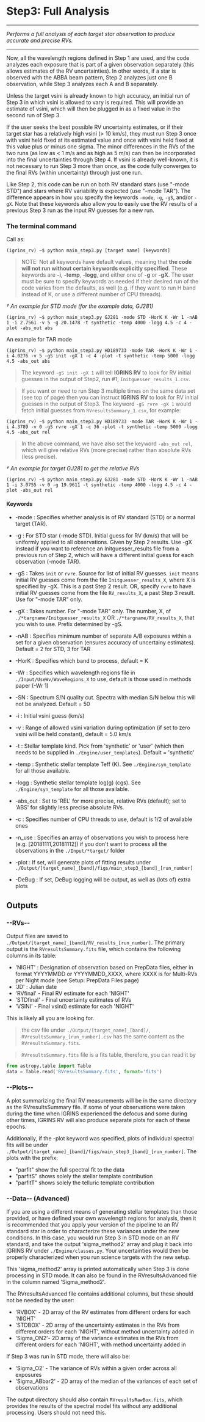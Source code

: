 # Step3: Full Analysis

***
*Performs a full analysis of each target star observation to produce accurate and precise RVs.*
***

Now, all the wavelength regions defined in Step 1 are used, and the code analyzes each exposure that is part of a given observation separately (this allows estimates of the RV uncertainties). In other words, if a star is observed with the ABBA beam pattern, Step 2 analyzes just one B observation, while Step 3 analyzes each A and B separately. 

Unless the target vsini is already known to high accuracy, an initial run of Step 3 in which vsini is allowed to vary is required. This will provide an estimate of vsini, which will then be plugged in as a fixed value in the second run of Step 3. 

If the user seeks the best possible RV uncertainty estimates, or if their target star has a relatively high vsini (> 10 km/s), they must run Step 3 once with vsini held fixed at its estimated value and once with vsini held fixed at this value plus or minus one sigma. The minor differences in the RVs of the two runs (as low as < 1 m/s and as high as 5 m/s) can then be incorporated into the final uncertainties through Step 4. If vsini is already well-known, it is not necessary to run Step 3 more than once, as the code fully converges to the final RVs (within uncertainty) through just one run. 

Like Step 2, this code can be run on both RV standard stars (use "-mode STD") and stars where RV variability is expected (use "-mode TAR"). The difference appears in how you specify the keywords `-mode`, `-g`, `-gS`, and/or `-gX`. Note that these keywords also allow you to easily use the RV results of a previous Step 3 run as the input RV guesses for a new run.

### The terminal command
Call as:
```shell
(igrins_rv) ~$ python main_step3.py [target name] [keywords]
```

> NOTE: Not all keywords have default values, meaning that **the code will not run without certain keywords explicitly specified**. These keywords are **-i**, **-temp**, **-logg**, and either one of **-g** or **-gX**. The user must be sure to specify keywords as needed if their desired run of the code varies from the defaults, as well (e.g. if they want to run H band instead of K, or use a different number of CPU threads).

*&dagger; An example for STD mode (for the example data, GJ281)*
```shell
(igrins_rv) ~$ python main_step3.py GJ281 -mode STD -HorK K -Wr 1 -nAB 1 -i 2.7561 -v 5 -g 20.1478 -t synthetic -temp 4000 -logg 4.5 -c 4 -plot -abs_out abs
```

An example for TAR mode
```shell
(igrins_rv) ~$ python main_step3.py HD189733 -mode TAR -HorK K -Wr 1 -i 4.0276 -v 5 -gS init -gX 1 -c 4 -plot -t synthetic -temp 5000 -logg 4.5 -abs_out abs
```
> The keyword `-gS init -gX 1` will tell **IGRINS RV** to look for RV initial guesses in the output of Step2, run #1, `Initguesser_results_1.csv`.

> If you want or need to run Step 3 multiple times on the same data set (see top of page) then you can instruct **IGRINS RV** to look for RV initial guesses in the output of Step3. The keyword `-gS rvre -gX 1` would fetch initial guesses from `RVresultsSummary_1.csv`, for example: 
```shell
(igrins_rv) ~$ python main_step3.py HD189733 -mode TAR -HorK K -Wr 1 -i 4.3789 -v 0 -gS rvre -gX 1 -c 36 -plot -t synthetic -temp 5000 -logg 4.5 -abs_out rel
```
>  In the above command, we have also set the keyword `-abs_out rel`, which will give relative RVs (more precise) rather than absolute RVs (less precise). 

*&dagger; An example for target GJ281 to get the relative RVs*
```shell
(igrins_rv) ~$ python main_step3.py GJ281 -mode STD -HorK K -Wr 1 -nAB 1 -i 3.0755 -v 0 -g 19.9611 -t synthetic -temp 4000 -logg 4.5 -c 4 -plot -abs_out rel
```

#### Keywords

* -mode : Specifies whether analysis is of RV standard (STD) or a normal target (TAR). 
* -g : For STD star (-mode STD). Initial guess for RV (km/s) that will be uniformly applied to all observations. Given by Step 2 results. Use -gX instead if you want to reference an Initguesser_results file from a previous run of Step 2, which will have a different initial guess for each observation (-mode TAR). 
* -gS : Takes `init` or `rvre`. Source for list of initial RV guesses. `init` means initial RV guesses come from the file `Initguesser_results_X`, where X is specified by -gX. This is a past Step 2 result. OR, specify `rvre` to have initial RV guesses come from the file `RV_results_X`, a past Step 3 result. Use for "-mode TAR" only. 
* -gX : Takes number. For "-mode TAR" only. The number, X, of `./*targname/Initguesser_results_X` OR `./*targname/RV_results_X`, that you wish to use. Prefix determined by -gS.
* -nAB : Specifies minimum number of separate A/B exposures within a set for a given observation (ensures accuracy of uncertainy estimates). Default = 2 for STD, 3 for TAR

* -HorK : Specifies which band to process, default = K 
* -Wr : Specifies which wavelength regions file in `./Input/UseWv/WaveRegions_X` to use, default is those used in methods paper (-Wr 1)
* -SN : Spectrum S/N quality cut. Spectra with median S/N below this will not be analyzed. Default = 50 
* -i : Initial vsini guess (km/s)
* -v : Range of allowed vsini variation during optimization (if set to zero vsini will be held constant), default = 5.0 km/s
* -t : Stellar template kind. Pick from 'synthetic' or 'user' (which then needs to be supplied in `./Engine/user_templates`). Default = 'synthetic'
* -temp : Synthetic stellar template Teff (K). See `./Engine/syn_template` for all those available.
* -logg : Synthetic stellar template log(g) (cgs). See `./Engine/syn_template` for all those available.
* -abs_out : Set to 'REL' for more precise, relative RVs (default); set to 'ABS' for slightly less precise absolute RVs.
* -c : Specifies number of CPU threads to use, default is 1/2 of available ones
* -n_use : Specifies an array of observations you wish to process here (e.g. [20181111,20181112]) if you don't want to process all the observations in the `./Input/*target/` folder
* -plot : If set, will generate plots of fitting results under `./Output/[target_name]_[band]/figs/main_step3_[band]_[run_number]`
* -DeBug : If set, DeBug logging will be output, as well as (lots of) extra plots

## Outputs
### --RVs--
Output files are saved to `./Output/[target_name]_[band]/RV_results_[run_number]`. The primary output is the `RVresultsSummary.fits` file, which contains the following columns in its table:
* 'NIGHT' : Designation of observation based on PrepData files, either in format YYYYMMDD or YYYYMMDD_XXXX, where XXXX is for Multi-RVs per Night mode (see Setup: PrepData Files page)
* 'JD' : Julian date
* 'RVfinal' - Final RV estimate for each 'NIGHT'
* 'STDfinal' - Final uncertainty estimates of RVs
* 'VSINI' - Final vsin(i) estimate for each 'NIGHT'

This is likely all you are looking for. 

> the csv file under `./Output/[target_name]_[band]/`, `RVresultsSummary_[run_number].csv` has the same content as the `RVresultsSummary.fits`. 

> `RVresultsSummary.fits` file is a fits table, therefore, you can read it by
```python
from astropy.table import Table
data = Table.read('RVresultsSummary.fits', format='fits')
```

### --Plots--

A plot summarizing the final RV measurements will be in the same directory as the RVresultsSummary file. If some of your observations were taken during the time when IGRINS experienced the defocus and some during other times, IGRINS RV will also produce separate plots for each of these epochs.

Additionally, if the -plot keyword was specified, plots of individual spectral fits will be under `./Output/[target_name]_[band]/figs/main_step3_[band]_[run_number]`. The plots with the prefix:
* "parfit" show the full spectral fit to the data
* "parfitS" shows solely the stellar template contribution
* "parfitT" shows solely the telluric template contribution

### --Data-- (Advanced)

If you are using a different means of generating stellar templates than those provided, or have defined your own wavelength regions for analysis, then it is recommended that you apply your version of the pipeline to an RV standard star in order to characterize these variances under the new conditions. In this case, you would run Step 3 in STD mode on an RV standard, and take the output 'sigma_method2' array and plug it back into IGRINS RV under `./Engine/classes.py`. Your uncertainties would then be properly characterized when you run science targets with the new setup.

This 'sigma_method2' array is printed automatically when Step 3 is done processing in STD mode. It can also be found in the RVresultsAdvanced file in the column named 'Sigma_method2'. 

The RVresultsAdvanced file contains additional columns, but these should not be needed by the user:
* 'RVBOX' - 2D array of the RV estimates from different orders for each 'NIGHT'
* 'STDBOX' - 2D array of the uncertainty estimates in the RVs from different orders for each 'NIGHT', without method uncertainty added in
* 'Sigma_ON2'- 2D array of the variance estimates in the RVs from different orders for each 'NIGHT', with method uncertainty added in

If Step 3 was run in STD mode, there will also be:
* 'Sigma_O2' - The variance of RVs within a given order across all exposures
* 'Sigma_ABbar2' - 2D array of the median  of the variances of each set of  observations

The output directory should also contain `RVresultsRawBox.fits`, which provides the results of the spectral model fits without any additional processing. Users should not need this.



